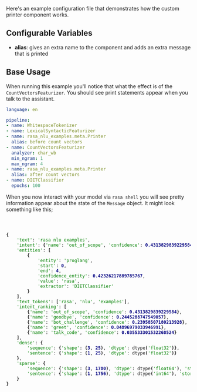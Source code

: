 Here's an example configuration file that demonstrates how the custom printer component works.

## Configurable Variables

- **alias**: gives an extra name to the component and adds an extra message that is printed

## Base Usage

When running this example you'll notice that what the effect is of the `CountVectorsFeaturizer`.
You should see print statements appear when you talk to the assistant.

```yaml
language: en

pipeline:
- name: WhitespaceTokenizer
- name: LexicalSyntacticFeaturizer
- name: rasa_nlu_examples.meta.Printer
  alias: before count vectors
- name: CountVectorsFeaturizer
  analyzer: char_wb
  min_ngram: 1
  max_ngram: 4
- name: rasa_nlu_examples.meta.Printer
  alias: after count vectors
- name: DIETClassifier
  epochs: 100
```

When you now interact with your model via `rasa shell` you will see pretty information appear about the state
of the `Message` object. It might look something like this;


<style>
.r1 {font-weight: bold}
.r2 {color: #008000}
.r3 {color: #000080; font-weight: bold}
</style>
<code>
        <pre style="font-family:Menlo,'DejaVu Sans Mono',consolas,'Courier New',monospace"><span class="r1">{</span>
    <span class="r2">'text'</span>: <span class="r2">'rasa nlu examples'</span>,
    <span class="r2">'intent'</span>: <span class="r1">{</span><span class="r2">'name'</span>: <span class="r2">'out_of_scope'</span>, <span class="r2">'confidence'</span>: <span class="r3">0.4313829839229584</span><span class="r1">}</span>,
    <span class="r2">'entities'</span>: <span class="r1">[</span>
        <span class="r1">{</span>
            <span class="r2">'entity'</span>: <span class="r2">'proglang'</span>,
            <span class="r2">'start'</span>: <span class="r3">0</span>,
            <span class="r2">'end'</span>: <span class="r3">4</span>,
            <span class="r2">'confidence_entity'</span>: <span class="r3">0.42326217889785767</span>,
            <span class="r2">'value'</span>: <span class="r2">'rasa'</span>,
            <span class="r2">'extractor'</span>: <span class="r2">'DIETClassifier'</span>
        <span class="r1">}</span>
    <span class="r1">]</span>,
    <span class="r2">'text_tokens'</span>: <span class="r1">[</span><span class="r2">'rasa'</span>, <span class="r2">'nlu'</span>, <span class="r2">'examples'</span><span class="r1">]</span>,
    <span class="r2">'intent_ranking'</span>: <span class="r1">[</span>
        <span class="r1">{</span><span class="r2">'name'</span>: <span class="r2">'out_of_scope'</span>, <span class="r2">'confidence'</span>: <span class="r3">0.4313829839229584</span><span class="r1">}</span>,
        <span class="r1">{</span><span class="r2">'name'</span>: <span class="r2">'goodbye'</span>, <span class="r2">'confidence'</span>: <span class="r3">0.2445288747549057</span><span class="r1">}</span>,
        <span class="r1">{</span><span class="r2">'name'</span>: <span class="r2">'bot_challenge'</span>, <span class="r2">'confidence'</span>: <span class="r3">0.23958507180213928</span><span class="r1">}</span>,
        <span class="r1">{</span><span class="r2">'name'</span>: <span class="r2">'greet'</span>, <span class="r2">'confidence'</span>: <span class="r3">0.04896979033946991</span><span class="r1">}</span>,
        <span class="r1">{</span><span class="r2">'name'</span>: <span class="r2">'talk_code'</span>, <span class="r2">'confidence'</span>: <span class="r3">0.035533301532268524</span><span class="r1">}</span>
    <span class="r1">]</span>,
    <span class="r2">'dense'</span>: <span class="r1">{</span>
        <span class="r2">'sequence'</span>: <span class="r1">{</span><span class="r2">'shape'</span>: <span class="r1">(</span><span class="r3">3</span>, <span class="r3">25</span><span class="r1">)</span>, <span class="r2">'dtype'</span>: dtype<span class="r1">(</span><span class="r2">'float32'</span><span class="r1">)}</span>,
        <span class="r2">'sentence'</span>: <span class="r1">{</span><span class="r2">'shape'</span>: <span class="r1">(</span><span class="r3">1</span>, <span class="r3">25</span><span class="r1">)</span>, <span class="r2">'dtype'</span>: dtype<span class="r1">(</span><span class="r2">'float32'</span><span class="r1">)}</span>
    <span class="r1">}</span>,
    <span class="r2">'sparse'</span>: <span class="r1">{</span>
        <span class="r2">'sequence'</span>: <span class="r1">{</span><span class="r2">'shape'</span>: <span class="r1">(</span><span class="r3">3</span>, <span class="r3">1780</span><span class="r1">)</span>, <span class="r2">'dtype'</span>: dtype<span class="r1">(</span><span class="r2">'float64'</span><span class="r1">)</span>, <span class="r2">'stored_elements'</span>: <span class="r3">67</span><span class="r1">}</span>,
        <span class="r2">'sentence'</span>: <span class="r1">{</span><span class="r2">'shape'</span>: <span class="r1">(</span><span class="r3">1</span>, <span class="r3">1756</span><span class="r1">)</span>, <span class="r2">'dtype'</span>: dtype<span class="r1">(</span><span class="r2">'int64'</span><span class="r1">)</span>, <span class="r2">'stored_elements'</span>: <span class="r3">32</span><span class="r1">}</span>
    <span class="r1">}</span>
<span class="r1">}</span>
</pre>
    </code>
